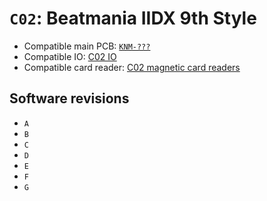 # `C02`: Beatmania IIDX 9th Style

* Compatible main PCB: [`KNM-???`](../boards.md#knm-???)
* Compatible IO: [C02 IO](../io.md#c02-io)
* Compatible card reader: [C02 magnetic card readers](../io.md#c02-magnetic-card-readers)

## Software revisions

* `A`
* `B`
* `C`
* `D`
* `E`
* `F`
* `G`
